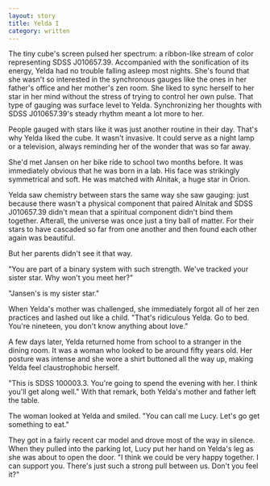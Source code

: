 ```yaml
---
layout: story
title: Yelda I
category: written
---
```

The tiny cube's screen pulsed her spectrum: a ribbon-like stream of color representing SDSS J010657.39. Accompanied with the sonification of its energy, Yelda had no trouble falling asleep most nights. She's found that she wasn't so interested in the synchronous gauges like the ones in her father's office and her mother's zen room. She liked to sync herself to her star in her mind without the stress of trying to control her own pulse. That type of gauging was surface level to Yelda. Synchronizing her thoughts with SDSS J010657.39's steady rhythm meant a lot more to her.

People gauged with stars like it was just another routine in their day. That's why Yelda liked the cube. It wasn't invasive. It could serve as a night lamp or a television, always reminding her of the wonder that was so far away.


She'd met Jansen on her bike ride to school two months before. It was immediately obvious that he was born in a lab. His face was strikingly symmetrical and soft. He was matched with Alnitak, a huge star in Orion.

Yelda saw chemistry between stars the same way she saw gauging: just because there wasn't a physical component that paired Alnitak and SDSS J010657.39 didn't mean that a spiritual component didn't bind them together. Afterall, the universe was once just a tiny ball of matter. For their stars to have cascaded so far from one another and then found each other again was beautiful.

But her parents didn't see it that way.

"You are part of a binary system with such strength. We've tracked your sister star. Why won't you meet her?"

"Jansen's is my sister star."

When Yelda's mother was challenged, she immediately forgot all of her zen practices and lashed out like a child. "That's ridiculous Yelda. Go to bed. You're nineteen, you don't know anything about love."

A few days later, Yelda returned home from school to a stranger in the dining room. It was a woman who looked to be around fifty years old. Her posture was intense and she wore a shirt buttoned all the way up, making Yelda feel claustrophobic herself.

"This is SDSS 100003.3. You're going to spend the evening with her. I think you'll get along well." With that remark, both Yelda's mother and father left the table.

The woman looked at Yelda and smiled. "You can call me Lucy. Let's go get something to eat."

They got in a fairly recent car model and drove most of the way in silence. When they pulled into the parking lot, Lucy put her hand on Yelda's leg as she was about to open the door. "I think we could be very happy together. I can support you. There's just such a strong pull between us. Don't you feel it?"
